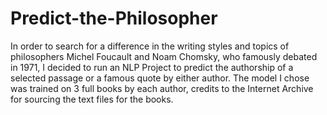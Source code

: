 # Predict-the-Philosopher
In order to search for a difference in the writing styles and topics of philosophers Michel Foucault and Noam Chomsky, who famously debated in 1971, I decided to run an NLP Project to predict the authorship of a selected passage or a famous quote by either author. The model I chose was trained on 3 full books by each author, credits to the Internet Archive for sourcing the text files for the books.
